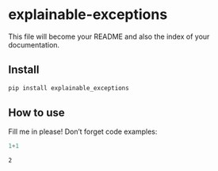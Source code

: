 explainable-exceptions
================

<!-- WARNING: THIS FILE WAS AUTOGENERATED! DO NOT EDIT! -->

This file will become your README and also the index of your
documentation.

## Install

``` sh
pip install explainable_exceptions
```

## How to use

Fill me in please! Don’t forget code examples:

``` python
1+1
```

    2
